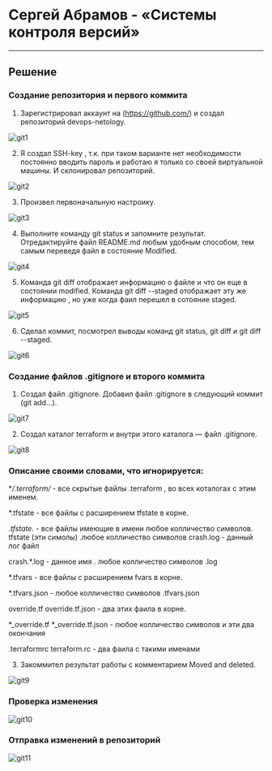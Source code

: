 # Сергей Абрамов - «Системы контроля версий»

---

## Решение

### Создание репозитория и первого коммита

1. Зарегистрировал аккаунт на (https://github.com/) и создал репозиторий devops-netology.

![git1]()

2. Я создал SSH-key , т.к. при таком варианте нет необходимости постоянно вводить пароль и работаю я только со своей виртуальной машины. И склонировал репозиторий.

![git2]()

3. Произвел первоначальную настроику.

![git3]()

4. Выполните команду git status и запомните результат. Отредактируйте файл README.md любым удобным способом, тем самым переведя файл в состояние Modified.

![git4]()

5. Команда git diff отображает информацию о файле и что он еще в состоянии modified.
Команда git diff --staged отображает эту же информацию , но уже когда фаил перешел в сотояние staged.

![git5]()

6. Сделал коммит, посмотрел выводы команд git status, git diff и git diff --staged.

![git6]()

### Создание файлов .gitignore и второго коммита

1. Создал файл .gitignore. Добавил файл .gitignore в следующий коммит (git add...).

![git7]()

2. Создал каталог terraform и внутри этого каталога — файл .gitignore.

![git8]()

### Описание своими словами, что игнорируется:

**/.terraform/* - все скрытые файлы .terraform , во всех коталогах с этим именем.

*.tfstate - все файлы с расширением tfstate в корне.

*.tfstate.* - все файлы имеющие в имени  любое колличество символов. tfstate (эти симолы) .любое колличество символов
crash.log - данный лог файл

crash.*.log - данное имя . любое колличество символов .log 

*.tfvars - все файлы с расширением fvars в корне.

*.tfvars.json - любое колличество символов .tfvars.json

override.tf
override.tf.json - два этих фаила в корне.

*_override.tf
*_override.tf.json - любое колличество символов и эти два окончания

.terraformrc
terraform.rc - два фаила с такими именами


3. Закоммител результат работы с комментарием Moved and deleted.

![git9]()

### Проверка изменения

![git10]()

### Отправка изменений в репозиторий

![git11]()



